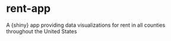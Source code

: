 # rent-app
A {shiny} app providing data visualizations for rent in all counties throughout the United States
